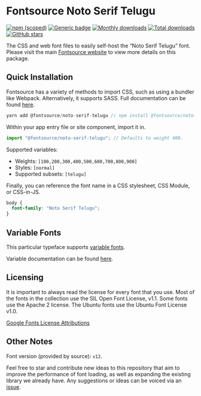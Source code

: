 # Fontsource Noto Serif Telugu

[![npm (scoped)](https://img.shields.io/npm/v/@fontsource/noto-serif-telugu?color=brightgreen)](https://www.npmjs.com/package/@fontsource/noto-serif-telugu) [![Generic badge](https://img.shields.io/badge/fontsource-passing-brightgreen)](https://github.com/fontsource/fontsource) [![Monthly downloads](https://badgen.net/npm/dm/@fontsource/noto-serif-telugu)](https://github.com/fontsource/fontsource) [![Total downloads](https://badgen.net/npm/dt/@fontsource/noto-serif-telugu)](https://github.com/fontsource/fontsource) [![GitHub stars](https://img.shields.io/github/stars/fontsource/fontsource.svg?style=social&label=Star)](https://github.com/fontsource/fontsource/stargazers)

The CSS and web font files to easily self-host the “Noto Serif Telugu” font. Please visit the main [Fontsource website](https://fontsource.org/fonts/noto-serif-telugu) to view more details on this package.

## Quick Installation

Fontsource has a variety of methods to import CSS, such as using a bundler like Webpack. Alternatively, it supports SASS. Full documentation can be found [here](https://fontsource.org/docs/introduction).

```javascript
yarn add @fontsource/noto-serif-telugu // npm install @fontsource/noto-serif-telugu
```

Within your app entry file or site component, import it in.

```javascript
import "@fontsource/noto-serif-telugu"; // Defaults to weight 400.
```

Supported variables:

- Weights: `[100,200,300,400,500,600,700,800,900]`
- Styles: `[normal]`
- Supported subsets: `[telugu]`

Finally, you can reference the font name in a CSS stylesheet, CSS Module, or CSS-in-JS.

```css
body {
  font-family: "Noto Serif Telugu";
}
```

## Variable Fonts

This particular typeface supports [variable fonts](https://developer.mozilla.org/en-US/docs/Web/CSS/CSS_Fonts/Variable_Fonts_Guide).

Variable documentation can be found [here](https://fontsource.org/docs/variable-fonts).

## Licensing

It is important to always read the license for every font that you use.
Most of the fonts in the collection use the SIL Open Font License, v1.1. Some fonts use the Apache 2 license. The Ubuntu fonts use the Ubuntu Font License v1.0.

[Google Fonts License Attributions](https://fonts.google.com/attribution)

## Other Notes

Font version (provided by source): `v12`.

Feel free to star and contribute new ideas to this repository that aim to improve the performance of font loading, as well as expanding the existing library we already have. Any suggestions or ideas can be voiced via an [issue](https://github.com/fontsource/fontsource/issues).
